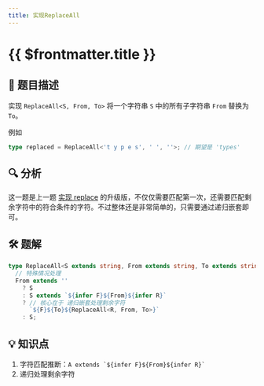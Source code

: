 ```yaml
---
title: 实现ReplaceAll
---
```


# {{ $frontmatter.title }}

## 🎯 题目描述

实现 `ReplaceAll<S, From, To>` 将一个字符串 `S` 中的所有子字符串 `From` 替换为 `To`。

例如

```ts
type replaced = ReplaceAll<'t y p e s', ' ', ''>; // 期望是 'types'
```

## 🔍 分析

这一题是上一题 [实现 replace](/medium/实现Replace.md) 的升级版，不仅仅需要匹配第一次，还需要匹配剩余字符中的符合条件的字符。不过整体还是非常简单的，只需要通过递归嵌套即可。

## 🛠️ 题解

```ts
type ReplaceAll<S extends string, From extends string, To extends string> =
  // 特殊情况处理
  From extends ''
    ? S
    : S extends `${infer F}${From}${infer R}`
    ? // 核心在于 递归嵌套处理剩余字符
      `${F}${To}${ReplaceAll<R, From, To>}`
    : S;
```

## 💡 知识点

1. 字符匹配推断：`` A extends `${infer F}${From}${infer R}`  ``
2. 递归处理剩余字符